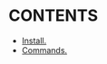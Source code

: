 # CONTENTS

- [Install.](https://github.com/Nouvellie/docker-1st/blob/docker/course/01.intro/install.md)
- [Commands.](https://github.com/Nouvellie/docker-1st/blob/docker/course/01.intro/commands.md)